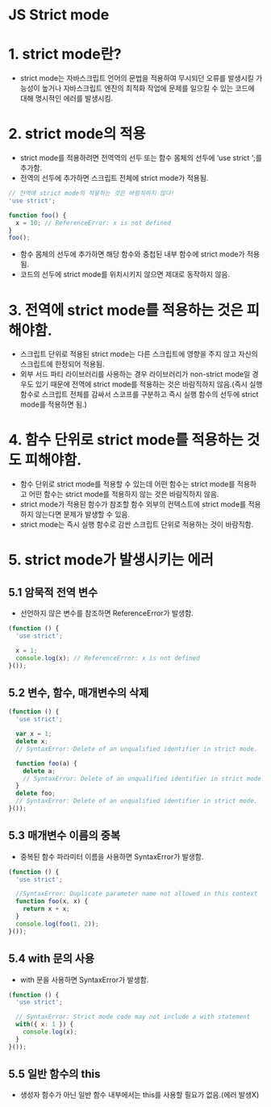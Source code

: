 # JS Strict mode

# 1. strict mode란?

- strict mode는 자바스크립트 언어의 문법을 적용하여 무시되던 오류를 발생시킬 가능성이 높거나 자바스크립트 엔진의 최적화 작업에 문제를 일으킬 수 있는 코드에 대해 명시적인 에러를 발생시킴.

# 2. strict mode의 적용

- strict mode를 적용하려면 전역역의 선두 또는 함수 몸체의 선두에 ‘use strict ‘;를 추가함.
- 전역의 선두에 추가하면 스크립트 전체에 strict mode가 적용됨.

```jsx
// 전역에 strict mode의 적용하는 것은 바람직하지 않다!
'use strict';

function foo() {
  x = 10; // ReferenceError: x is not defined
}
foo();
```

- 함수 몸체의 선두에 추가하면 해당 함수와 중첩된 내부 함수에 strict mode가 적용됨.
- 코드의 선두에 strict mode를 위치시키지 않으면 제대로 동작하지 않음.

# 3. 전역에 strict mode를 적용하는 것은 피해야함.

- 스크립트 단위로 적용된 strict mode는 다른 스크립트에 영향을 주지 않고 자신의 스크립트에 한정되어 적용됨.
- 외부 서드 파티 라이브러리를 사용하는 경우 라이브러리가 non-strict mode일 경우도 있기 때문에 전역에 strict mode를 적용하는 것은 바람직하지 않음.(즉시 실행 함수로 스크립트 전체를 감싸서 스코프를 구분하고 즉시 실행 함수의 선두에 strict mode를 적용하면 됨.)

# 4. 함수 단위로 strict mode를 적용하는 것도 피해야함.

- 함수 단위로 strict mode를 적용할 수 있는데 어떤 함수는 strict mode를 적용하고 어떤 함수는 strict mode를 적용하지 않는 것은 바람직하지 않음.
- strict mode가 적용된 함수가 참조할 함수 외부의 컨텍스트에 strict mode를 적용하지 않는다면 문제가 발생할 수 있음.
- strict mode는 즉시 실행 함수로 감싼 스크립트 단위로 적용하는 것이 바람직함.

# 5. strict mode가 발생시키는 에러

## 5.1 암묵적 전역 변수

- 선언하지 않은 변수를 참조하면  ReferenceError가 발생함.

```jsx
(function () {
  'use strict';

  x = 1;
  console.log(x); // ReferenceError: x is not defined
}());
```

## 5.2 변수, 함수, 매개변수의 삭제

```jsx
(function () {
  'use strict';

  var x = 1;
  delete x;
  // SyntaxError: Delete of an unqualified identifier in strict mode.

  function foo(a) {
    delete a;
    // SyntaxError: Delete of an unqualified identifier in strict mode.
  }
  delete foo;
  // SyntaxError: Delete of an unqualified identifier in strict mode.
}());
```

## 5.3 매개변수 이름의 중복

- 중복된 함수 파라미터 이름을 사용하면 SyntaxError가 발생함.

```jsx
(function () {
  'use strict';

  //SyntaxError: Duplicate parameter name not allowed in this context
  function foo(x, x) {
    return x + x;
  }
  console.log(foo(1, 2));
}());
```

## 5.4 with 문의 사용

- with 문을 사용하면 SyntaxError가 발생함.

```jsx
(function () {
  'use strict';

  // SyntaxError: Strict mode code may not include a with statement
  with({ x: 1 }) {
    console.log(x);
  }
}());
```

## 5.5 일반 함수의 this

- 생성자 함수가 아닌 일반 함수 내부에서는 this를 사용할 필요가 없음.(에러 발생X)